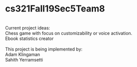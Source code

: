 # cs321Fall19Sec5Team8
<br/>
Current project ideas: <br/>
  Chess game with focus on customizability or voice activation.<br/>
  Ebook statistics creator <br/>
<br/>
This project is being implemented by: <br/>
  Adam Klingaman <br/>
  Sahith Yerramsetti <br/>
  
